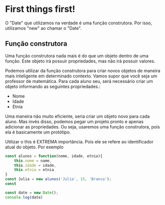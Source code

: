 # First things first! 
O "Date" que utilizamos na verdade é uma função construtora.
Por isso, utilizamos "new" ao chamar o "Date".
    
## Função construtora 
Uma função construtora nada mais é do que um objeto dentro de uma função.
Este objeto irá possuir propriedades, mas não irá possuir valores.

Podemos utilizar da função construtora para criar novos objetos de maneira mais inteligente
em determinado contexto.
Vamos supor que você seja um professor de matemática. 
Para cada aluno seu, será necessário criar um objeto informando as seguintes propriedades.:
- Nome
- Idade 
- Etnia 

Uma maneira não muito eficiente, seria criar um objeto novo para cada aluno.
Mas invés disso, podemos pegar um projeto pronto e apenas adicionar as propriedades.
Ou seja, usaremos uma função construtora, pois ela é basicamente um protótipo.

Utilizar o this é EXTREMA importância. Pois ele se refere ao identificador atual do objeto.
Por exemplo

```js
const alunos = function(nome, idade, etnia){
    this.nome = name,
    this.idade = idade,
    this.etnia = etnia
}
const Julia = new alunos('Julia', 15, 'Branca');
const 

const date = new Date();
console.log(date)